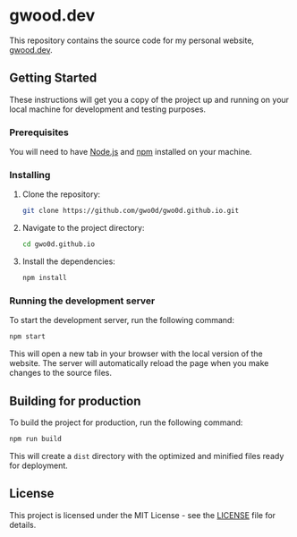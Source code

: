 # gwood.dev

This repository contains the source code for my personal website, [gwood.dev](https://gwood.dev).

## Getting Started

These instructions will get you a copy of the project up and running on your local machine for development and testing purposes.

### Prerequisites

You will need to have [Node.js](https://nodejs.org/) and [npm](https://www.npmjs.com/) installed on your machine.

### Installing

1.  Clone the repository:
    ```bash
    git clone https://github.com/gwo0d/gwo0d.github.io.git
    ```
2.  Navigate to the project directory:
    ```bash
    cd gwo0d.github.io
    ```
3.  Install the dependencies:
    ```bash
    npm install
    ```

### Running the development server

To start the development server, run the following command:

```bash
npm start
```

This will open a new tab in your browser with the local version of the website. The server will automatically reload the page when you make changes to the source files.

## Building for production

To build the project for production, run the following command:

```bash
npm run build
```

This will create a `dist` directory with the optimized and minified files ready for deployment.

## License

This project is licensed under the MIT License - see the [LICENSE](LICENSE) file for details.
